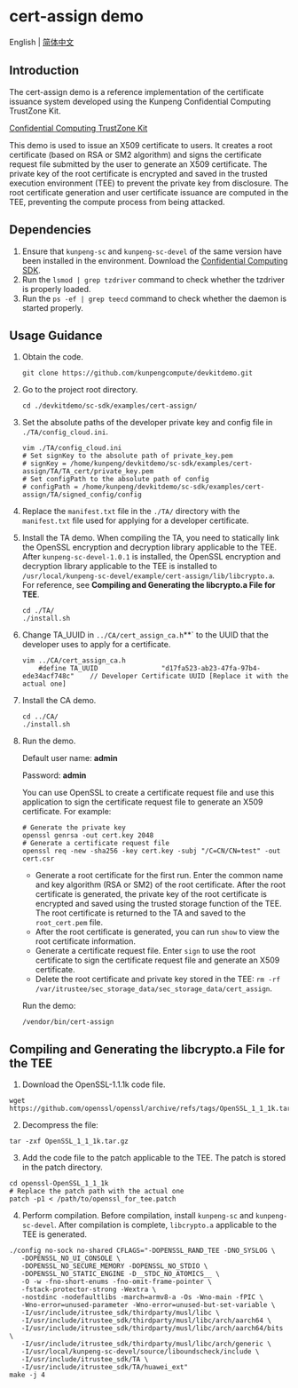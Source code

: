 # cert-assign demo

English | [简体中文](README.md)

## Introduction
The cert-assign demo is a reference implementation of the certificate issuance system developed using the Kunpeng Confidential Computing TrustZone Kit.

[Confidential Computing TrustZone Kit](https://www.hikunpeng.com/en/developer/boostkit/confidential-computing)

This demo is used to issue an X509 certificate to users. It creates a root certificate (based on RSA or SM2 algorithm) and signs the certificate request file submitted by the user to generate an X509 certificate. The private key of the root certificate is encrypted and saved in the trusted execution environment (TEE) to prevent the private key from disclosure. The root certificate generation and user certificate issuance are computed in the TEE, preventing the compute process from being attacked.

## Dependencies

1. Ensure that `kunpeng-sc` and `kunpeng-sc-devel` of the same version have been installed in the environment. Download the [Confidential Computing SDK](https://mirrors.huaweicloud.com/kunpeng/archive/Kunpeng_SDK/itrustee/).
2. Run the `lsmod | grep tzdriver` command to check whether the tzdriver is properly loaded.
3. Run the  `ps -ef | grep teecd` command to check whether the daemon is started properly.

## Usage Guidance

1. Obtain the code.

   ```shell
   git clone https://github.com/kunpengcompute/devkitdemo.git
   ```

2. Go to the project root directory.

   ```shell
   cd ./devkitdemo/sc-sdk/examples/cert-assign/
   ```

3. Set the absolute paths of the developer private key and config file in `./TA/config_cloud.ini`.

   ```shell
   vim ./TA/config_cloud.ini
   # Set signKey to the absolute path of private_key.pem
   # signKey = /home/kunpeng/devkitdemo/sc-sdk/examples/cert-assign/TA/TA_cert/private_key.pem
   # Set configPath to the absolute path of config
   # configPath = /home/kunpeng/devkitdemo/sc-sdk/examples/cert-assign/TA/signed_config/config
   ```

4. Replace the `manifest.txt` file in the `./TA/` directory with the `manifest.txt` file used for applying for a developer certificate.

5. Install the TA demo. When compiling the TA, you need to statically link the OpenSSL encryption and decryption library applicable to the TEE. After `kunpeng-sc-devel-1.0.1` is installed, the OpenSSL encryption and decryption library applicable to the TEE is installed to `/usr/local/kunpeng-sc-devel/example/cert-assign/lib/libcrypto.a`. For reference, see **Compiling and Generating the libcrypto.a File for TEE**.

   ```shell
   cd ./TA/
   ./install.sh
   ```

6. Change TA_UUID in `../CA/cert_assign_ca.h`**` to the UUID that the developer uses to apply for a certificate.

   ```shell
   vim ../CA/cert_assign_ca.h
       #define TA_UUID                "d17fa523-ab23-47fa-97b4-ede34acf748c"    // Developer Certificate UUID [Replace it with the actual one]
   ```

7. Install the CA demo.

   ```shell
   cd ../CA/
   ./install.sh
   ```

8. Run the demo.

   Default user name: **admin**

   Password: **admin**

   You can use OpenSSL to create a certificate request file and use this application to sign the certificate request file to generate an X509 certificate. For example:
   ```
   # Generate the private key
   openssl genrsa -out cert.key 2048
   # Generate a certificate request file 
   openssl req -new -sha256 -key cert.key -subj "/C=CN/CN=test" -out cert.csr
   ```

   - Generate a root certificate for the first run. Enter the common name and key algorithm (RSA or SM2) of the root certificate. After the root certificate is generated, the private key of the root certificate is encrypted and saved using the trusted storage function of the TEE. The root certificate is returned to the TA and saved to the `root_cert.pem` file.
   - After the root certificate is generated, you can run `show` to view the root certificate information.
   - Generate a certificate request file. Enter `sign` to use the root certificate to sign the certificate request file and generate an X509 certificate.
   - Delete the root certificate and private key stored in the TEE:  `rm -rf /var/itrustee/sec_storage_data/sec_storage_data/cert_assign`.

   Run the demo:
   ```shell
   /vendor/bin/cert-assign
   ```


## **Compiling and Generating the libcrypto.a File for the TEE**

1. Download the OpenSSL-1.1.1k code file.
```shell
wget https://github.com/openssl/openssl/archive/refs/tags/OpenSSL_1_1_1k.tar.gz
```

2. Decompress the file:
```shell
tar -zxf OpenSSL_1_1_1k.tar.gz
```

3. Add the code file to the patch applicable to the TEE. The patch is stored in the patch directory.
```shell
cd openssl-OpenSSL_1_1_1k
# Replace the patch path with the actual one
patch -p1 < /path/to/openssl_for_tee.patch
```

4. Perform compilation. Before compilation, install `kunpeng-sc` and `kunpeng-sc-devel`. After compilation is complete, `libcrypto.a` applicable to the TEE is generated.
```shell
./config no-sock no-shared CFLAGS="-DOPENSSL_RAND_TEE -DNO_SYSLOG \
   -DOPENSSL_NO_UI_CONSOLE \
   -DOPENSSL_NO_SECURE_MEMORY -DOPENSSL_NO_STDIO \
   -DOPENSSL_NO_STATIC_ENGINE -D__STDC_NO_ATOMICS__ \
   -O -w -fno-short-enums -fno-omit-frame-pointer \
   -fstack-protector-strong -Wextra \
   -nostdinc -nodefaultlibs -march=armv8-a -Os -Wno-main -fPIC \
   -Wno-error=unused-parameter -Wno-error=unused-but-set-variable \
   -I/usr/include/itrustee_sdk/thirdparty/musl/libc \
   -I/usr/include/itrustee_sdk/thirdparty/musl/libc/arch/aarch64 \
   -I/usr/include/itrustee_sdk/thirdparty/musl/libc/arch/aarch64/bits \
   -I/usr/include/itrustee_sdk/thirdparty/musl/libc/arch/generic \
   -I/usr/local/kunpeng-sc-devel/source/liboundscheck/include \
   -I/usr/include/itrustee_sdk/TA \
   -I/usr/include/itrustee_sdk/TA/huawei_ext"
make -j 4
```